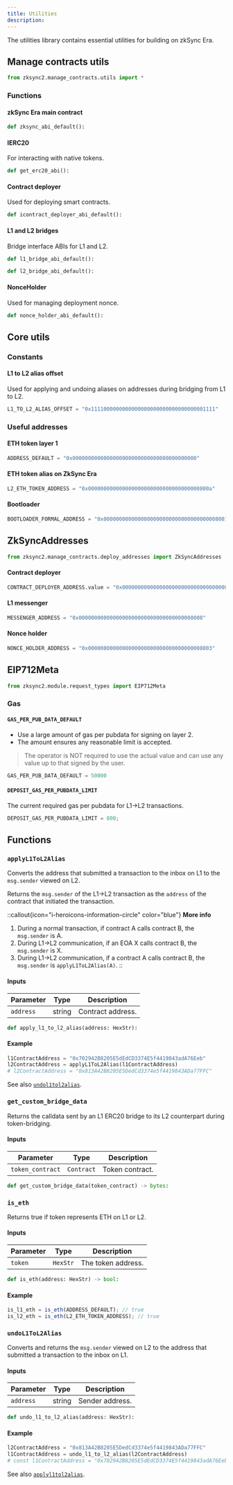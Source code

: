 ```yaml
---
title: Utilities
description:
---
```


The utilities library contains essential utilities for building on zkSync Era.

## Manage contracts utils

```python
from zksync2.manage_contracts.utils import *
```

### Functions

#### zkSync Era main contract

```python
def zksync_abi_default():
```

#### IERC20

For interacting with native tokens.

```python
def get_erc20_abi():
```

#### Contract deployer

Used for deploying smart contracts.

```python
def icontract_deployer_abi_default():
```

#### L1 and L2 bridges

Bridge interface ABIs for L1 and L2.

```python
def l1_bridge_abi_default():
```

```python
def l2_bridge_abi_default():
```

#### NonceHolder

Used for managing deployment nonce.

```python
def nonce_holder_abi_default():
```

## Core utils

### Constants

#### L1 to L2 alias offset

Used for applying and undoing aliases on addresses during bridging from L1 to L2.

```python
L1_TO_L2_ALIAS_OFFSET = "0x1111000000000000000000000000000000001111"
```

### Useful addresses

#### ETH token layer 1

```python
ADDRESS_DEFAULT = "0x0000000000000000000000000000000000000000"
```

#### ETH token alias on ZkSync Era

```python
L2_ETH_TOKEN_ADDRESS = "0x000000000000000000000000000000000000800a"
```

#### Bootloader

```python
BOOTLOADER_FORMAL_ADDRESS = "0x0000000000000000000000000000000000008001"
```

## ZkSyncAddresses

```python
from zksync2.manage_contracts.deploy_addresses import ZkSyncAddresses
```

#### Contract deployer

```python
CONTRACT_DEPLOYER_ADDRESS.value = "0x0000000000000000000000000000000000008006"
```

#### L1 messenger

```python
MESSENGER_ADDRESS = "0x0000000000000000000000000000000000008008"
```

#### Nonce holder

```python
NONCE_HOLDER_ADDRESS = "0x0000000000000000000000000000000000008003"
```

## EIP712Meta

```python
from zksync2.module.request_types import EIP712Meta
```

### Gas

#### `GAS_PER_PUB_DATA_DEFAULT`

- Use a large amount of gas per pubdata for signing on layer 2.
- The amount ensures any reasonable limit is accepted.

> The operator is NOT required to use the actual value and can use any value up to that signed by the user.

```python
GAS_PER_PUB_DATA_DEFAULT = 50000
```

#### `DEPOSIT_GAS_PER_PUBDATA_LIMIT`

The current required gas per pubdata for L1->L2 transactions.

```python
DEPOSIT_GAS_PER_PUBDATA_LIMIT = 800;
```

## Functions

### `applyL1ToL2Alias`

Converts the address that submitted a transaction to the inbox on L1 to the `msg.sender` viewed on L2.

Returns the `msg.sender` of the L1->L2 transaction as the `address` of the contract that initiated the transaction.

::callout{icon="i-heroicons-information-circle" color="blue"}
**More info**<br />

1. During a normal transaction, if contract A calls contract B, the `msg.sender` is A.
2. During L1->L2 communication, if an EOA X calls contract B, the `msg.sender` is X.
3. During L1->L2 communication, if a contract A calls contract B, the `msg.sender` is `applyL1ToL2Alias(A)`.
::

#### Inputs

| Parameter | Type   | Description       |
| --------- | ------ | ----------------- |
| `address` | string | Contract address. |

```python
def apply_l1_to_l2_alias(address: HexStr):
```

#### Example

```python
l1ContractAddress = "0x702942B8205E5dEdCD3374E5f4419843adA76Eeb"
l2ContractAddress = applyL1ToL2Alias(l1ContractAddress)
# l2ContractAddress = "0x813A42B8205E5DedCd3374e5f4419843ADa77FFC"
```

See also [`undol1tol2alias`](#undol1tol2alias).

### `get_custom_bridge_data`

Returns the calldata sent by an L1 ERC20 bridge to its L2 counterpart during token-bridging.

#### Inputs

| Parameter        | Type       | Description     |
| ---------------- | ---------- | --------------- |
| `token_contract` | `Contract` | Token contract. |

```python
def get_custom_bridge_data(token_contract) -> bytes:
```

### `is_eth`

Returns true if token represents ETH on L1 or L2.

#### Inputs

| Parameter | Type     | Description        |
| --------- | -------- | ------------------ |
| `token`   | `HexStr` | The token address. |

```python
def is_eth(address: HexStr) -> bool:
```

#### Example

```ts
is_l1_eth = is_eth(ADDRESS_DEFAULT); // true
is_l2_eth = is_eth(L2_ETH_TOKEN_ADDRESS); // true
```

### `undoL1ToL2Alias`

Converts and returns the `msg.sender` viewed on L2 to the address that submitted a transaction to the inbox on L1.

#### Inputs

| Parameter | Type   | Description     |
| --------- | ------ | --------------- |
| `address` | string | Sender address. |

```python
def undo_l1_to_l2_alias(address: HexStr):
```

#### Example

```python
l2ContractAddress = "0x813A42B8205E5DedCd3374e5f4419843ADa77FFC"
l1ContractAddress = undo_l1_to_l2_alias(l2ContractAddress)
# const l1ContractAddress = "0x702942B8205E5dEdCD3374E5f4419843adA76Eeb"
```

See also [`applyl1tol2alias`](#applyl1tol2alias).
